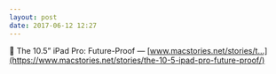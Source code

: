 ```yaml
---
layout: post
date: 2017-06-12 12:27
---
```

🔗 The 10.5” iPad Pro: Future-Proof — [www.macstories.net/stories/t...](https://www.macstories.net/stories/the-10-5-ipad-pro-future-proof/)
